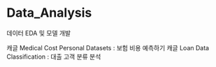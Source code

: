 # Data_Analysis
 데이터 EDA 및 모델 개발

 캐글 Medical Cost Personal Datasets : 보험 비용 예측하기
 캐글 Loan Data Classification : 대출 고객 분류 분석
